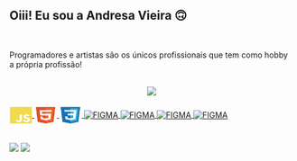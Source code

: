 ## Oiii! Eu sou a Andresa Vieira 🙃

<div><br>
   <p>Programadores e artistas são os únicos profissionais que tem como hobby a própria profissão! </p>
</div><br>

<div align="center">
  <a href="https://github.com/Andresavieira28">
  <img height="180em" src="https://github-readme-stats.vercel.app/api?username=Andresavieira28&show_icons=true&theme=dark&include_all_commits=true&count_private=true"/>
</div><br>
<div>
    <img align="center" alt="Js" height="30" width="40" src="https://raw.githubusercontent.com/devicons/devicon/master/icons/javascript/javascript-plain.svg">
    <img align="center" alt="HTML" height="30" width="40" src="https://raw.githubusercontent.com/devicons/devicon/master/icons/html5/html5-original.svg">
    <img align="center" alt="CSS" height="30" width="40" src="https://raw.githubusercontent.com/devicons/devicon/master/icons/css3/css3-original.svg">
    <img align="center" alt="FIGMA" height="30" width="40" src="https://cdn.jsdelivr.net/gh/devicons/devicon/icons/nodejs/nodejs-plain.svg" />
    <img align="center" alt="FIGMA" height="30" width="40" src="https://cdn.jsdelivr.net/gh/devicons/devicon/icons/vscode/vscode-plain-wordmark.svg" />
    <img align="center" alt="FIGMA" height="30" width="40" src="https://cdn.jsdelivr.net/gh/devicons/devicon/icons/jest/jest-plain.svg" />
    <img align="center" alt="FIGMA" height="30" width="40" src="https://cdn.jsdelivr.net/gh/devicons/devicon/icons/eslint/eslint-original.svg" />
</div>
<br><br>
<div>
  <a href = "mailto:andresacvieira28@gmail.com"><img src="https://img.shields.io/badge/-Gmail-%23333?style=for-the-badge&logo=gmail&logoColor=white" target="_blank"></a>
  <a href="https://www.linkedin.com/in/andresa-vieira/" target="_blank"><img src="https://img.shields.io/badge/-LinkedIn-%230077B5?style=for-the-badge&logo=linkedin&logoColor=white" target="_blank"></a>
</div>
